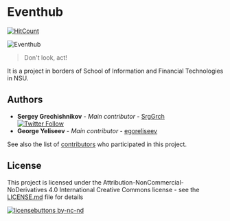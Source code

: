 # Eventhub 

[![HitCount](http://hits.dwyl.io/blurtech/EventSharingAPP.svg)](http://hits.dwyl.io/blurtech/EventSharingAPP)

![Eventhub](https://pp.userapi.com/c847020/v847020208/9800e/BJ8SGn4Zx7s.jpg)  

> Don't look, act!  

It is a project in borders of School of Information and Financial Technologies in NSU.

## Authors

* **Sergey Grechishnikov** - *Main contributor* - [SrgGrch](https://github.com/SrgGrch)  
[![Twitter Follow](https://img.shields.io/twitter/follow/SrgGrch.svg?style=social&label=Follow)](https://twitter.com/SrgGrch)  
* **George Yeliseev** - *Main contributor* - [egoreliseev](https://github.com/egoreliseev)  

See also the list of [contributors](https://github.com/blurtech/EventSharingAPP/contributors) who participated in this project.

## License

This project is licensed under the Attribution-NonCommercial-NoDerivatives 4.0 International Creative Commons license - see the [LICENSE.md](LICENSE.md) file for details  

[![licensebuttons by-nc-nd](https://licensebuttons.net/l/by-nc-nd/3.0/88x31.png)](https://creativecommons.org/licenses/by-nc-nd/4.0)  
